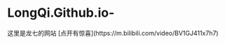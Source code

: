 # LongQi.Github.io-
<html>
<body>
这里是龙七的网站
</body>
</html>
[点开有惊喜](https://m.bilibili.com/video/BV1GJ411x7h7)

